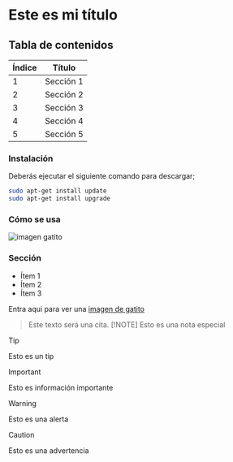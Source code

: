 
# Este es mi título
## Tabla de contenidos
| Índice | Título |
|--|--|
| 1 | Sección 1 |
| 2 | Sección 2 |
| 3 | Sección 3 |
| 4 | Sección 4 |
| 5 | Sección 5 |

### Instalación
Deberás ejecutar el siguiente comando para descargar;
```bash
sudo apt-get install update
sudo apt-get install upgrade
```

### Cómo se usa
![imagen gatito](https://i.pinimg.com/736x/09/04/91/090491a3b8106ba0cccf357cb203c570.jpg)

### Sección 
- Ítem 1
- Ítem 2
- Ítem 3

Entra aqui para ver una [imagen de gatito](https://i.pinimg.com/736x/09/04/91/090491a3b8106ba0cccf357cb203c570.jpg)
>Este texto será una cita.
> [!NOTE]
>Esto es una nota especial

> [!TIP]
> Esto es un tip

> [!IMPORTANT]  
> Esto es información importante

> [!WARNING]  
> Esto es una alerta

> [!CAUTION]
> Esto es una advertencia
>
